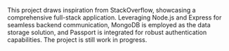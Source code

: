 This project draws inspiration from StackOverflow, showcasing a comprehensive full-stack application. Leveraging Node.js and Express for seamless backend communication, MongoDB is employed as the data storage solution, and Passport is integrated for robust authentication capabilities. The project is still work in progress.
